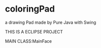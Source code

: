 # coloringPad
a drawing Pad made by Pure Java with Swing

THIS IS A ECLIPSE PROJECT

MAIN CLASS:MainFace
